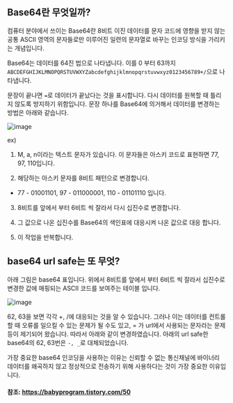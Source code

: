 ## Base64란 무엇일까?

컴퓨터 분야에서 쓰이는 Base64란 8비트 이진 데이터를 문자 코드에 영향을 받지 않는 공통 ASCII 영역의 문자들로만 이루어진 일련의 문자열로 바꾸는 인코딩 방식을 가리키는 개념입니다.

Base64는 데이터를 64진 법으로 나타냅니다. 이를 0 부터 63까지 `ABCDEFGHIJKLMNOPQRSTUVWXYZabcdefghijklmnopqrstuvwxyz0123456789+/`으로 나타냅니다. 

문장이 끝나면 `=`로 데이터가 끝났다는 것을 표시합니다. 다시 데이터를 원복할 때 틀리지 않도록 방지하기 위함입니다. 문장 하나를 Base64에 의거해서 데이터를 변경하는 방법은 아래와 같습니다.


![image](https://user-images.githubusercontent.com/22395934/97014060-cdf23100-1584-11eb-95ac-770aeaacf377.png)


ex)

1. M, a, n이라는 텍스트 문자가 있습니다. 이 문자들은 아스키 코드로 표현하면 77, 97, 110입니다. 

2. 해당하는 아스키 문자를 8비트 패턴으로 변경합니다.

 - 77 - 01001101, 97 - 011000001, 110 - 01101110 입니다.

3. 8비트를 앞에서 부터 6비트 씩 잘라서 다시 십진수로 변경합니다.

4. 그 값으로 나온 십진수를 Base64의 색인표에 대응시켜 나온 값으로 대응 합니다.

5. 이 작업을 반복합니다.

## base64 url safe는 또 무엇?

아래 그림은 base64 표입니다. 위에서 8비트를 앞에서 부터 6비트 씩 잘라서 십진수로 변경한 값에 매핑되는 ASCII 코드를 보여주는 테이블 입니다.

![image](https://user-images.githubusercontent.com/22395934/97014306-1b6e9e00-1585-11eb-90f1-3fbef73997a2.png)


62, 63을 보면 각각 +, /에 대응되는 것을 알 수 있습니다. 그러나 이는 데이터를 컨트롤할 때 오류를 일으킬 수 있는 문제가 될 수도 있고, = 가 url에서 사용되는 문자라는 문제 등이 제기되어 왔습니다. 따라서 아래와 같이 변경하였습니다. 아래의 url safe한 base64의 62, 63번은 `-, _`로 대체되었습니다.

가장 중요한 base64 인코딩을 사용하는 이유는 신뢰할 수 없는 통신채널에 바이너리 데이터를 왜곡하지 않고 정상적으로 전송하기 위해 사용하다는 것이 가장 중요한 이유입니다.

#### 참조: https://babyprogram.tistory.com/50